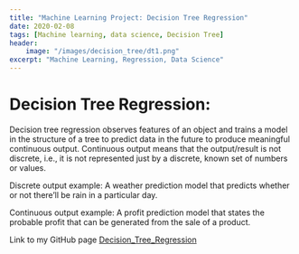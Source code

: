 ```yaml
---
title: "Machine Learning Project: Decision Tree Regression"
date: 2020-02-08
tags: [Machine learning, data science, Decision Tree]
header:
    image: "/images/decision_tree/dt1.png"
excerpt: "Machine Learning, Regression, Data Science"
---
```


# Decision Tree Regression:
Decision tree regression observes features of an object and trains a model in the structure of a tree to predict data in the future to produce meaningful continuous output. Continuous output means that the output/result is not discrete, i.e., it is not represented just by a discrete, known set of numbers or values.

Discrete output example: A weather prediction model that predicts whether or not there’ll be rain in a particular day.

Continuous output example: A profit prediction model that states the probable profit that can be generated from the sale of a product.

Link to my GitHub page [Decision_Tree_Regression](https://github.com/srsapireddy/Machine-Learning-Files-in-Python-and-R/tree/master/Regression/6.%20Decision%20Tree%20Regression)
